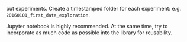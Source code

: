 put experiments. Create a timestamped folder for each experiment: e.g.
`20160101_first_data_exploration`. 

Jupyter notebook is highly recommended. At the same time, try to incorporate as
much code as possible into the library for reusability. 
